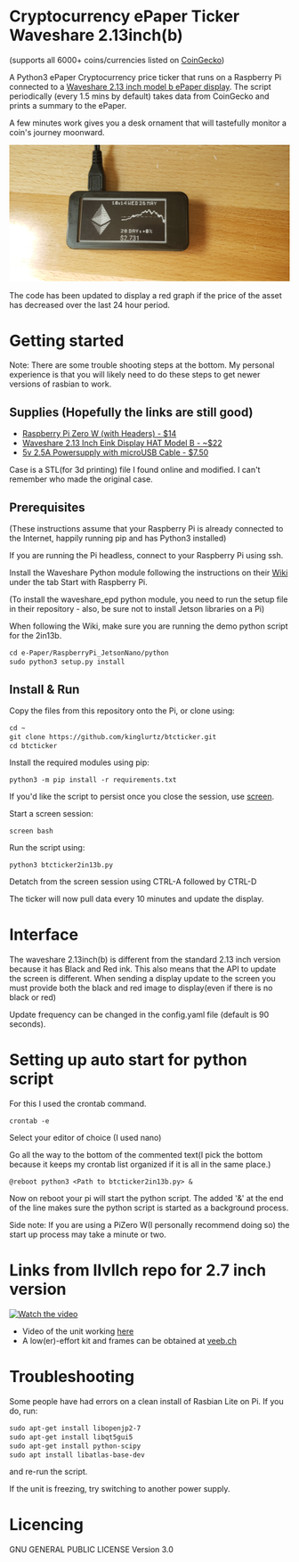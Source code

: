 # Cryptocurrency ePaper Ticker Waveshare 2.13inch(b)
(supports all 6000+ coins/currencies listed on [CoinGecko](https://api.coingecko.com/api/v3/coins/list))

A Python3 ePaper Cryptocurrency price ticker that runs on a Raspberry Pi connected to a [Waveshare 2.13 inch model b ePaper display](https://www.waveshare.com/wiki/2.13inch_e-Paper_HAT). The script periodically (every 1.5 mins by default) takes data from CoinGecko and prints a summary to the ePaper.

A few minutes work gives you a desk ornament that will tastefully monitor a coin's journey moonward.

![Inverted Color Pi2in13b](./images/actionshot/pi2in13b.jpg)

The code has been updated to display a red graph if the price of the asset has decreased over the last 24 hour period. 

# Getting started
Note: There are some trouble shooting steps at the bottom. My personal experience is that you will likely need to do these steps to get newer versions of rasbian to work. 
## Supplies (Hopefully the links are still good)

- [Raspberry Pi Zero W (with Headers) - $14](https://www.adafruit.com/product/3708)
- [Waveshare 2.13 Inch Eink Display HAT Model B - ~$22](https://www.amazon.com/waveshare-2-13inch-HAT-Resolution-Raspberry/dp/B07Q22WDB9/ref=pd_lpo_147_t_2/136-6565877-3985041?_encoding=UTF8&pd_rd_i=B07Q22WDB9&pd_rd_r=52b68f29-0a3f-4ffc-9215-b70a143296e5&pd_rd_w=F78l6&pd_rd_wg=bTZpi&pf_rd_p=a0d6e967-6561-454c-84f8-2ce2c92b79a6&pf_rd_r=V4Y8D0T72565N8RYDN6N&psc=1&refRID=V4Y8D0T72565N8RYDN6N)
- [5v 2.5A Powersupply with microUSB Cable - $7.50](https://www.adafruit.com/product/1995)

Case is a STL(for 3d printing) file I found online and modified. I can't remember who made the original case. 

## Prerequisites

(These instructions assume that your Raspberry Pi is already connected to the Internet, happily running pip and has Python3 installed)

If you are running the Pi headless, connect to your Raspberry Pi using ssh.

Install the Waveshare Python module following the instructions on their [Wiki](https://www.waveshare.com/wiki/2.7inch_e-Paper_HAT) under the tab Start with Raspberry Pi.

(To install the waveshare_epd python module, you need to run the setup file in their repository - also, be sure not to install Jetson libraries on a Pi)

When following the Wiki, make sure you are running the demo python script for the 2in13b.

```
cd e-Paper/RaspberryPi_JetsonNano/python
sudo python3 setup.py install
```
## Install & Run

Copy the files from this repository onto the Pi, or clone using:

```
cd ~
git clone https://github.com/kinglurtz/btcticker.git
cd btcticker
```


Install the required modules using pip:

```
python3 -m pip install -r requirements.txt
```

If you'd like the script to persist once you close the session, use [screen](https://linuxize.com/post/how-to-use-linux-screen/).

Start a screen session:

```
screen bash
```

Run the script using:

```
python3 btcticker2in13b.py
```

Detatch from the screen session using CTRL-A followed by CTRL-D

The ticker will now pull data every 10 minutes and update the display. 

# Interface

The waveshare 2.13inch(b) is different from the standard 2.13 inch version because it has Black and Red ink. This also means that the API to update the screen is different. When sending a display update to the screen you must provide both the black and red image to display(even if there is no black or red)

Update frequency can be changed in the config.yaml file (default is 90 seconds).

# Setting up auto start for python script

For this I used the crontab command.
```
crontab -e
```
Select your editor of choice (I used nano)

Go all the way to the bottom of the commented text(I pick the bottom because it keeps my crontab list organized if it is all in the same place.)
```
@reboot python3 <Path to btcticker2in13b.py> &
```
Now on reboot your pi will start the python script. The added '&' at the end of the line makes sure the python script is started as a background process. 

Side note: If you are using a PiZero W(I personally recommend doing so) the start up process may take a minute or two.

# Links from llvllch repo for 2.7 inch version
[![Watch the video](https://img.youtube.com/vi/DNLUmJb7Mj8/maxresdefault.jpg)](https://youtu.be/DNLUmJb7Mj8) 
- Video of the unit working [here](https://youtu.be/DNLUmJb7Mj8)
- A low(er)-effort kit and frames can be obtained at [veeb.ch](http://www.veeb.ch/store/p/cryptocurrency-ticker)

# Troubleshooting

Some people have had errors on a clean install of Rasbian Lite on Pi. If you do, run:

```
sudo apt-get install libopenjp2-7
sudo apt-get install libqt5gui5
sudo apt-get install python-scipy
sudo apt install libatlas-base-dev
```

and re-run the script.

If the unit is freezing, try switching to another power supply. 

# Licencing

GNU GENERAL PUBLIC LICENSE Version 3.0
